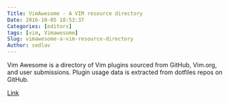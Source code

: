 ```yaml
---
Title: VimAwesome - A VIM resource directory
Date: 2016-10-05 18:53:37
Categories: [editors]
tags: [vim, Vimawesome]
Slug: vimawesome-a-vim-resource-directory
Author: sedlav
---
```


Vim Awesome is a directory of Vim plugins sourced from GitHub, Vim.org, and user submissions. Plugin usage data is extracted from dotfiles repos on GitHub.

[Link](http://vimawesome.com/)

